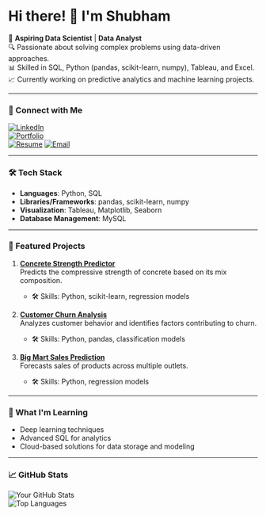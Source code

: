# Hi there! 👋 I'm Shubham

🚀 **Aspiring Data Scientist** | **Data Analyst**  
🔍 Passionate about solving complex problems using data-driven approaches.  
📊 Skilled in SQL, Python (pandas, scikit-learn, numpy), Tableau, and Excel.  
📈 Currently working on predictive analytics and machine learning projects.

---

### 🔗 Connect with Me
[![LinkedIn](https://img.shields.io/badge/LinkedIn-%230077B5.svg?style=for-the-badge&logo=linkedin&logoColor=white)](https://www.linkedin.com/in/shubham-data-science?lipi=urn%3Ali%3Apage%3Ad_flagship3_profile_view_base_contact_details%3Bmn93GGCoRuuXMMyiBlc%2Bhg%3D%3D)  
[![Portfolio](https://img.shields.io/badge/Portfolio-%23000000.svg?style=for-the-badge&logo=firefox&logoColor=white)](https://sites.google.com/view/shubham-sharma-portfolio/home)  
[![Resume](https://img.shields.io/badge/Resume-%23000000.svg?style=for-the-badge&logo=adobeacrobatreader&logoColor=white)](https://drive.google.com/file/d/1OtVGwOQTVOOuYHjCF7iahfa1bvj1_efh/view)
[![Email](https://img.shields.io/badge/Email-%23D14836.svg?style=for-the-badge&logo=gmail&logoColor=white)](mailto:shubhamsharma15104@gmail.com)

---

### 🛠️ Tech Stack
- **Languages**: Python, SQL  
- **Libraries/Frameworks**: pandas, scikit-learn, numpy  
- **Visualization**: Tableau, Matplotlib, Seaborn  
- **Database Management**: MySQL  

---

### 🌟 Featured Projects
1. **[Concrete Strength Predictor](link-to-project)**  
   Predicts the compressive strength of concrete based on its mix composition.  
   - 🛠️ Skills: Python, scikit-learn, regression models  

2. **[Customer Churn Analysis](link-to-project)**  
   Analyzes customer behavior and identifies factors contributing to churn.  
   - 🛠️ Skills: Python, pandas, classification models  

3. **[Big Mart Sales Prediction](link-to-project)**  
   Forecasts sales of products across multiple outlets.  
   - 🛠️ Skills: Python, regression models  

---

### 🌱 What I'm Learning
- Deep learning techniques  
- Advanced SQL for analytics  
- Cloud-based solutions for data storage and modeling  

---

### 📈 GitHub Stats
![Your GitHub Stats](https://github-readme-stats.vercel.app/api?username=Shubham-S151&show_icons=true&theme=radical)  
![Top Languages](https://github-readme-stats.vercel.app/api/top-langs/?username=Shubham-S151&layout=compact&theme=radical)
